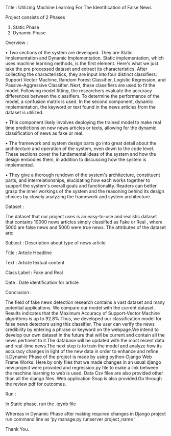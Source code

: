 Title :  Utilizing Machine Learning For The Identification of False News

Project consists of 2 Phases
1. Static Phase
2. Dynamic Phase

Overview :

•	Two sections of the system are developed. They are Static Implementation and Dynamic Implementation. Static implementation, which uses machine learning methods, is the first element. Here's what we just take the pre processed dataset and extract its characteristics. After collecting the characteristics, they are input into four distinct classifiers: Support Vector Machine, Random Forest Classifier, Logistic Regression, and Passive-Aggressive Classifier. Next, these classifiers are used to fit the model. Following model fitting, the researchers evaluate the accuracy differences between the classifiers. To determine the performance of the model, a confusion matrix is used. In the second component, dynamic implementation, the keyword or text found in the news articles from the dataset is utilized. 

•	This component likely involves deploying the trained model to make real time predictions on new news articles or texts, allowing for the dynamic classification of news as fake or real.

•	The framework and system design parts go into great detail about the architecture and operation of the system, even down to the code level. These sections cover the fundamental ideas of the system and how the design embodies them, in addition to discussing how the system is implemented.

•	They give a thorough rundown of the system's architecture, constituent parts, and interrelationships, elucidating how each works together to support the system's overall goals and functionality. Readers can better grasp the inner workings of the system and the reasoning behind its design choices by closely analyzing the framework and system architecture.

Dataset :

The dataset that our project uses is an easy-to-use and realistic dataset that contains 10000 news articles simply classified as Fake or Real , where 5000 are false news and 5000 were true news.
The attributes of the dataset are:

Subject : Description about type of news article

Title : Article Headline 

Text : Article textual content 

Class Label : Fake and Real

Date : Date identification for article

Conclusion : 

The field of fake news detection research contains a vast dataset and many potential applications.
We compare our model with the current dataset. Results indicates that the Maximum Accuracy of Support-Vector Machine algorithms is up to 92.8%.Thus, we developed our classification model for false news detectors using this classifier. The user can verify the news credibility by entering a phrase or keyword on the webpage.We intend to develop our own dataset in the future that will be current and contain all the news pertinent to it.The database will be updated with the most recent data and real-time news.The next step is to train the model and analyze how its accuracy changes in light of the new data in order to enhance and refine it.Dynamic Phase of the project is made by using python-Django Web Frame Works. Here by only files that we made changes in an usual django new project were provided and regression.py file to make a link between the machine learning to web is used. Data Csv files are also provided other than all the django files. Web application Snap is also provided.Go through the review pdf for outcomes.

Run :

In Static phase, run the .ipynb file

Whereas in  Dynamic Phase after making required changes in Django project run command line as ‘py manage.py runserver project_name ‘

Thank You.

